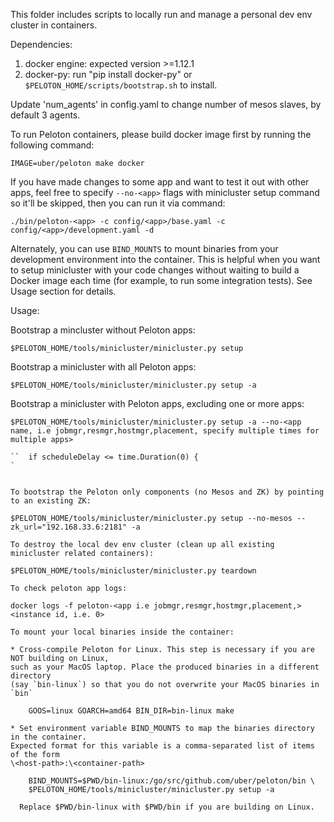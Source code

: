 This folder includes scripts to locally run and manage a personal dev
env cluster in containers.

Dependencies:
1. docker engine: expected version >=1.12.1
2. docker-py: run "pip install docker-py" or
   `$PELOTON_HOME/scripts/bootstrap.sh` to install.

Update 'num_agents' in config.yaml to change number of mesos slaves,
by default 3 agents.

To run Peloton containers, please build docker image first by running
the following command:
```
IMAGE=uber/peloton make docker

```

If you have made changes to some app and want to test it out with
other apps, feel free to specify `--no-<app>` flags with minicluster
setup command so it'll be skipped, then you can run it via command:

```
./bin/peloton-<app> -c config/<app>/base.yaml -c
config/<app>/development.yaml -d

```

Alternately, you can use `BIND_MOUNTS` to mount binaries from your
development environment into the container. This is helpful when you
want to setup minicluster with your code changes without waiting to
build a Docker image each time (for example, to run some integration
tests). See Usage section for details.

Usage:

Bootstrap a mincluster without Peloton apps:

```
$PELOTON_HOME/tools/minicluster/minicluster.py setup

```

Bootstrap a minicluster with all Peloton apps:

```
$PELOTON_HOME/tools/minicluster/minicluster.py setup -a

```

Bootstrap a minicluster with Peloton apps, excluding one or more apps:

```
$PELOTON_HOME/tools/minicluster/minicluster.py setup -a --no-<app name, i.e jobmgr,resmgr,hostmgr,placement, specify multiple times for multiple apps>

``  if scheduleDelay <= time.Duration(0) {
`


To bootstrap the Peloton only components (no Mesos and ZK) by pointing to an existing ZK:

$PELOTON_HOME/tools/minicluster/minicluster.py setup --no-mesos --zk_url="192.168.33.6:2181" -a

To destroy the local dev env cluster (clean up all existing minicluster related containers):

$PELOTON_HOME/tools/minicluster/minicluster.py teardown

To check peloton app logs:

docker logs -f peloton-<app i.e jobmgr,resmgr,hostmgr,placement,><instance id, i.e. 0>

To mount your local binaries inside the container:

* Cross-compile Peloton for Linux. This step is necessary if you are NOT building on Linux,
such as your MacOS laptop. Place the produced binaries in a different directory
(say `bin-linux`) so that you do not overwrite your MacOS binaries in `bin`

    GOOS=linux GOARCH=amd64 BIN_DIR=bin-linux make

* Set environment variable BIND_MOUNTS to map the binaries directory in the container.
Expected format for this variable is a comma-separated list of items of the form
\<host-path>:\<container-path>

    BIND_MOUNTS=$PWD/bin-linux:/go/src/github.com/uber/peloton/bin \
    $PELOTON_HOME/tools/minicluster/minicluster.py setup -a

  Replace $PWD/bin-linux with $PWD/bin if you are building on Linux.
